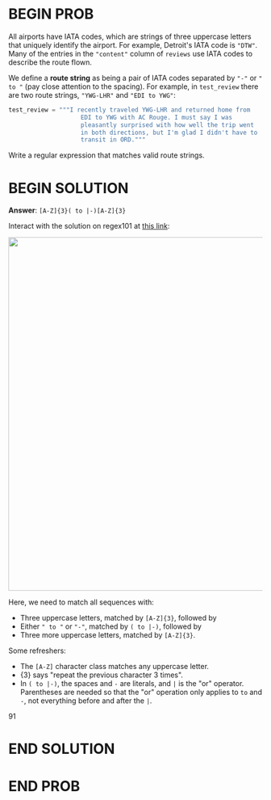 # BEGIN PROB

All airports have IATA codes, which are strings of three uppercase
letters that uniquely identify the airport. For example, Detroit's IATA
code is `"DTW"`. Many of the entries in the `"content"` column of
`reviews` use IATA codes to describe the route flown.

We define a **route string** as being a pair of IATA codes separated by
`"-"` or `" to "` (pay close attention to the spacing). For example, in
`test_review` there are two route strings, `"YWG-LHR"` and
`"EDI to YWG"`:

```python
test_review = """I recently traveled YWG-LHR and returned home from 
                    EDI to YWG with AC Rouge. I must say I was
                    pleasantly surprised with how well the trip went
                    in both directions, but I'm glad I didn't have to
                    transit in ORD."""
```

Write a regular expression that matches valid
route strings.

# BEGIN SOLUTION

**Answer**: `[A-Z]{3}( to |-)[A-Z]{3}`

Interact with the solution on regex101 at [this link](https://regex101.com/r/RyBJ39/1):

<center><img src="../assets/images/fa24-midterm/q12-regex.png" width=700></center>

Here, we need to match all sequences with:

- Three uppercase letters, matched by `[A-Z]{3}`, followed by
- Either `" to "` or `"-"`, matched by `( to |-)`, followed by
- Three more uppercase letters, matched by `[A-Z]{3}`.

Some refreshers:

- The `[A-Z]` character class matches any uppercase letter.
- {3} says "repeat the previous character 3 times".
- In `( to |-)`, the spaces and `-` are literals, and `|` is the "or" operator. Parentheses are needed so that the "or" operation only applies to ` to ` and `-`, not everything before and after the `|`.

<average>91</average>

# END SOLUTION

# END PROB
